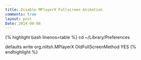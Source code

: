 ```yaml
---
title: Disable MPlayerX Fullscreen Animation
comments: true
layout: post
Date: 2014-08-08
---
```

{% highlight bash linenos=table %}
cd ~/Library/Preferences
	
defaults write org.niltsh.MPlayerX OldFullScreenMethod YES
{% endhighlight %}